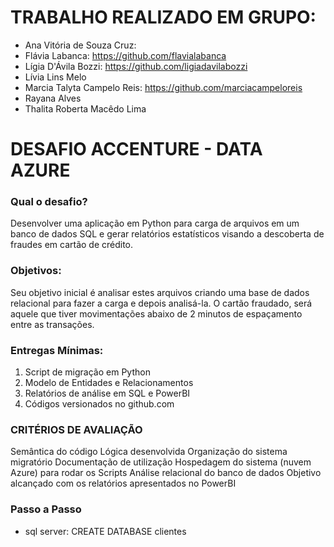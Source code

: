# TRABALHO REALIZADO EM GRUPO: 
- Ana Vitória de Souza Cruz:
- Flávia Labanca: https://github.com/flavialabanca
- Lígia D'Ávila Bozzi: https://github.com/ligiadavilabozzi
- Lívia Lins Melo
- Marcia Talyta Campelo Reis: https://github.com/marciacampeloreis 
- Rayana Alves
- Thalita Roberta Macêdo Lima


# DESAFIO ACCENTURE - DATA AZURE
### Qual o desafio? 
Desenvolver uma aplicação em Python para carga de arquivos em um banco de dados SQL e gerar relatórios estatísticos visando a descoberta de fraudes em cartão de crédito.
 
### Objetivos:
Seu objetivo inicial é analisar estes arquivos criando uma base de dados relacional para fazer a carga e depois analisá-la. O cartão fraudado, será aquele que tiver movimentações abaixo de 2 minutos de espaçamento entre as transações.

### Entregas Mínimas: 
1. Script de migração em Python
2. Modelo de Entidades e Relacionamentos
3. Relatórios de análise em SQL e PowerBI
4. Códigos versionados no github.com

### CRITÉRIOS DE AVALIAÇÃO
Semântica do código
Lógica desenvolvida
Organização do sistema migratório
Documentação de utilização
Hospedagem do sistema (nuvem Azure) para rodar os Scripts
Análise relacional do banco de dados
Objetivo alcançado com os relatórios apresentados no PowerBI

### Passo a Passo 
- sql server: 
CREATE DATABASE clientes






